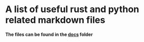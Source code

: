 # A list of useful rust and python related markdown files
#### The files can be found in the [docs](https://aron-aitf.github.io/programing_documents/docs) folder
